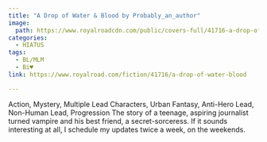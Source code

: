```yaml
---
title: "A Drop of Water & Blood by Probably_an_author"
image:
  path: https://www.royalroadcdn.com/public/covers-full/41716-a-drop-of-water-blood.jpg
categories:
  - HIATUS
tags:
  - BL/MLM
  - Bi♥
link: https://www.royalroad.com/fiction/41716/a-drop-of-water-blood

---
```

Action, Mystery, Multiple Lead Characters, Urban Fantasy, Anti-Hero Lead, Non-Human Lead, Progression
The story of a teenage, aspiring journalist turned vampire and his best friend, a secret-sorceress. If it sounds interesting at all, I schedule my updates twice a week, on the weekends.